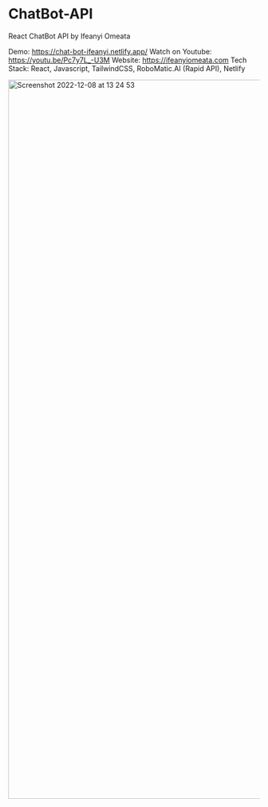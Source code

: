 # ChatBot-API

React ChatBot API by Ifeanyi Omeata

Demo: https://chat-bot-ifeanyi.netlify.app/
Watch on Youtube: https://youtu.be/Pc7y7L_-U3M
Website: https://ifeanyiomeata.com
Tech Stack: React, Javascript, TailwindCSS, RoboMatic.AI (Rapid API), Netlify

<img width="1440" alt="Screenshot 2022-12-08 at 13 24 53" src="https://user-images.githubusercontent.com/32337103/206445894-1b2f8125-a449-4e51-930a-a4f7e08c6108.png">
